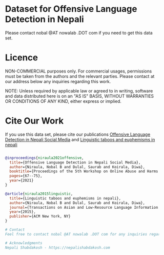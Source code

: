 # Dataset for Offensive Language Detection in Nepali 
Please contact nobal @AT nowalab .DOT com if you need to get this data set. 


# Licence 
NON-COMMERCIAL purposes only. For commercial usages, permissions must be taken from the authors and the relevant parties. Please contact at our address below any inquiries regarding this work.


NOTE:
Unless required by applicable law or agreed to in writing, software and data distributed here is on an "AS IS" BASIS, WITHOUT WARRANTIES OR CONDITIONS OF ANY KIND, either express or implied.



# Cite Our Work
If you use this data set, please cite our publications [Offensive Language Detection in Nepali Social Media](https://aclanthology.org/2021.woah-1.7.pdf) and  [Linguistic taboos and euphemisms in nepali](https://dl.acm.org/doi/pdf/10.1145/3524111)
```bibtex

@inproceedings{niraula2021offensive,
  title={Offensive Language Detection in Nepali Social Media},
  author={Niraula, Nobal B and Dulal, Saurab and Koirala, Diwa},
  booktitle={Proceedings of the 5th Workshop on Online Abuse and Harms (WOAH 2021)},
  pages={67--75},
  year={2021}
}

@article{niraula2015linguistic,
  title={Linguistic taboos and euphemisms in nepali},
  author={Niraula, Nobal B and Dulal, Saurab and Koirala, Diwa},
  journal={Transactions on Asian and Low-Resource Language Information Processing},
  year={2015},
  publisher={ACM New York, NY}
}

# Contact 
Feel free to contact nobal @AT nowalab .DOT com for any inquiries regarding this work.

# Acknowledgments
Nepali Shabdakosh - https://nepalishabdakosh.com 
